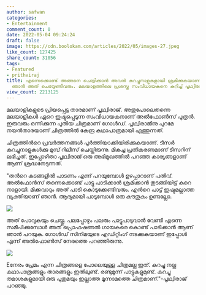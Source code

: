 ```yaml
---
author: safwan
categories:
- Entertainment
comment_count: 0
date: 2022-05-04 09:24:24
draft: false
image: https://cdn.boolokam.com/articles/2022/05/images-27.jpeg
like_count: 127425
share_count: 31056
tags:
- Featured
- prithviraj
title: എന്നെക്കൊണ്ട് അങ്ങനെ ചെയ്യിക്കാൻ അവൻ കുറച്ചുനാളുകളായി ശ്രമിക്കുകയാണ്. മിക്കവാറും
  ഞാൻ അത് ചെയ്യേണ്ടിവരും. മലയാളത്തിലെ പ്രശസ്ത സംവിധായകനെ കുറിച്ച് പൃഥ്വിരാജ്.
view_count: 2213125
---
```


മലയാളികളുടെ പ്രിയപ്പെട്ട താരമാണ് പൃഥ്വിരാജ്. അതുപോലെതന്നെ മലയാളികൾ ഏറെ ഇഷ്ടപ്പെടുന്ന സംവിധായകനാണ് അൽഫോൺസ് പുത്രൻ. ഇരുവരും ഒന്നിക്കുന്ന പുതിയ ചിത്രമാണ് ഗോൾഡ്. പൃഥ്വിരാജിനു പുറമേ നയൻതാരയാണ് ചിത്രത്തിൽ കേന്ദ്ര കഥാപാത്രമായി എത്തുന്നത്.

ചിത്രത്തിൻറെ പ്രവർത്തനങ്ങൾ പൂർത്തിയാക്കിയിരിക്കുകയാണ്. ടീസർ കുറച്ചുനാളുകൾക്കു മുമ്പ് റിലീസ് ചെയ്തിരുന്നു. മികച്ച പ്രതികരണമാണ് ടീസറിന് ലഭിച്ചത്. ഇപ്പോഴിതാ പൃഥ്വിരാജ് ഒരു അഭിമുഖത്തിൽ പറഞ്ഞ കാര്യങ്ങളാണ് ആണ് ശ്രദ്ധനേടുന്നത്.

  
"തൻറെ കുടങ്ങളിൽ പാടണം എന്ന് പറയുമ്പോൾ ഉഴപ്പാറാണ് പതിവ്. അൽഫോൻസ് തന്നെക്കൊണ്ട് പാട്ടു പാടിക്കാൻ ശ്രമിക്കാൻ തുടങ്ങിയിട്ട് കുറെ നാളായി. മിക്കവാറും അത് പാടി കൊടുക്കേണ്ടിവരും. എൻറെ പാട്ട് ഇഷ്ടമല്ലാത്ത വ്യക്തിയാണ് ഞാൻ. ആദ്യമായി പാടുമ്പോൾ ഒരു കൗതുകം ഉണ്ടല്ലോ.

![](https://cdn.boolokam.com/articles/2022/05/images-27.jpeg)

അത് പോവുകയും ചെയ്തു. പലപ്പോഴും പലരും പാട്ടുപാടുവാൻ വേണ്ടി എന്നെ സമീപിക്കുമ്പോൾ അത് പ്രൊഫഷണൽ ഗായകരെ കൊണ്ട് പാടിക്കാൻ ആണ് ഞാൻ പറയുക. ഗോൾഡ് സിനിമയുടെ എഡിറ്റിംഗ് നടക്കുകയാണ് ഇപ്പോൾ എന്ന് അൽഫോൺസ് നേരത്തെ പറഞ്ഞിരുന്നു.

![](https://cdn.boolokam.com/articles/2022/05/images-28.jpeg)

Eനേരം പ്രേമം എന്ന ചിത്രങ്ങളെ പോലെയുള്ള ചിത്രമല്ല ഇത്. കുറച്ചു നല്ല കഥാപാത്രങ്ങളും താരങ്ങളും ഇതിലുണ്ട്. രണ്ടുമൂന്ന് പാട്ടുകളുമുണ്ട്. കുറച്ചു തമാശകളുമായി ഒരു പുതുമയും ഇല്ലാത്ത മൂന്നാമത്തെ ചിത്രമാണ്."-പൃഥ്വിരാജ് പറഞ്ഞു.